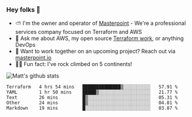 

### Hey folks 👋

- ⛅️ I'm the owner and operator of [Masterpoint](https://masterpoint.io) - We're a professional services company focused on Terraform and AWS
- 💬 Ask me about AWS, my open source [Terraform work](https://github.com/masterpointio?q=terraform&type=&language=hcl), or anything DevOps
- 🔨 Want to work together on an upcoming project? Reach out via [masterpoint.io](https://masterpoint.io)
- 🧗‍♂️ Fun fact: I've rock climbed on 5 continents! 


![Matt's github stats](https://github-readme-stats.vercel.app/api?username=Gowiem&count_private=true&theme=cobalt&show_icons=true)

<!--START_SECTION:waka-->
```text
Terraform   4 hrs 54 mins   ██████████████▒░░░░░░░░░░   57.91 % 
YAML        1 hr 50 mins    █████▒░░░░░░░░░░░░░░░░░░░   21.77 % 
Text        26 mins         █▒░░░░░░░░░░░░░░░░░░░░░░░   05.31 % 
Other       24 mins         █▒░░░░░░░░░░░░░░░░░░░░░░░   04.81 % 
Markdown    19 mins         █░░░░░░░░░░░░░░░░░░░░░░░░   03.87 % 
```
<!--END_SECTION:waka-->
